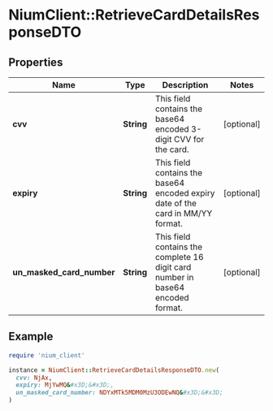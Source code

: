 # NiumClient::RetrieveCardDetailsResponseDTO

## Properties

| Name | Type | Description | Notes |
| ---- | ---- | ----------- | ----- |
| **cvv** | **String** | This field contains the base64 encoded 3-digit CVV for the card. | [optional] |
| **expiry** | **String** | This field contains the base64 encoded expiry date of the card in MM/YY format. | [optional] |
| **un_masked_card_number** | **String** | This field contains the complete 16 digit card number in base64 encoded format. | [optional] |

## Example

```ruby
require 'nium_client'

instance = NiumClient::RetrieveCardDetailsResponseDTO.new(
  cvv: NjAx,
  expiry: MjYwMQ&#x3D;&#x3D;,
  un_masked_card_number: NDYxMTk5MDM0MzU3ODEwNQ&#x3D;&#x3D;
)
```

